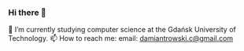 ### Hi there 👋
🌱 I’m currently studying computer science at the Gdańsk University of Technology.
📫 How to reach me: email: damiantrowski.c@gmail.com
<!--
**D4M14N20/D4M14N20** is a ✨ _special_ ✨ repository because its `README.md` (this file) appears on your GitHub profile.

Here are some ideas to get you started:

- 🔭 I’m currently working on ...
- 🌱 I’m currently learning ...
- 👯 I’m looking to collaborate on ...
- 🤔 I’m looking for help with ...
- 💬 Ask me about ...
- 📫 How to reach me: ...
- 😄 Pronouns: ...
- ⚡ Fun fact: ...
-->
